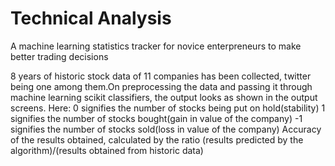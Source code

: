 # Technical Analysis
A machine learning statistics tracker for novice enterpreneurs to make better trading decisions

8 years of historic stock data of 11 companies has been collected, twitter being one among them.On preprocessing the data and passing it through machine learning scikit classifiers, the output looks as shown in the output screens.
Here: 
0 signifies the number of stocks being put on hold(stability)
1 signifies the number of stocks bought(gain in value of the company)
-1 signifies the number of stocks sold(loss in value of the company)
Accuracy of the results obtained, calculated by the ratio (results predicted by the algorithm)/(results obtained from historic data) 
